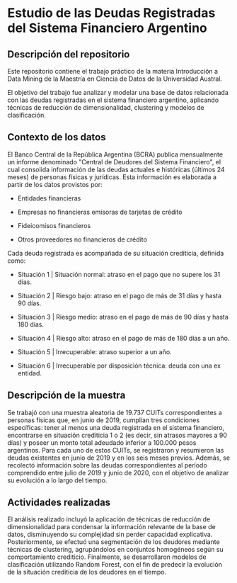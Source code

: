 # Estudio de las Deudas Registradas del Sistema Financiero Argentino

## Descripción del repositorio

Este repositorio contiene el trabajo práctico de la materia Introducción a Data Mining de la Maestría en Ciencia de Datos de la Universidad Austral.

El objetivo del trabajo fue analizar y modelar una base de datos relacionada con las deudas registradas en el sistema financiero argentino, aplicando técnicas de reducción de dimensionalidad, clustering y modelos de clasificación.

## Contexto de los datos

El Banco Central de la República Argentina (BCRA) publica mensualmente un informe denominado "Central de Deudores del Sistema Financiero", el cual consolida información de las deudas actuales e históricas (últimos 24 meses) de personas físicas y jurídicas. Esta información es elaborada a partir de los datos provistos por:

- Entidades financieras

- Empresas no financieras emisoras de tarjetas de crédito

- Fideicomisos financieros

- Otros proveedores no financieros de crédito

Cada deuda registrada es acompañada de su situación crediticia, definida como:

- Situación 1 | Situación normal: atraso en el pago que no supere los 31 días.

- Situación 2 | Riesgo bajo: atraso en el pago de más de 31 días y hasta 90 días.

- Situación 3 | Riesgo medio: atraso en el pago de más de 90 días y hasta 180 días.

- Situación 4 | Riesgo alto: atraso en el pago de más de 180 días a un año.

- Situación 5 | Irrecuperable: atraso superior a un año.

- Situación 6 | Irrecuperable por disposición técnica: deuda con una ex entidad.

## Descripción de la muestra

Se trabajó con una muestra aleatoria de 19.737 CUITs correspondientes a personas físicas que, en junio de 2019, cumplían tres condiciones específicas: tener al menos una deuda registrada en el sistema financiero, encontrarse en situación crediticia 1 o 2 (es decir, sin atrasos mayores a 90 días) y poseer un monto total adeudado inferior a 100.000 pesos argentinos. Para cada uno de estos CUITs, se registraron y resumieron las deudas existentes en junio de 2019 y en los seis meses previos. Además, se recolectó información sobre las deudas correspondientes al período comprendido entre julio de 2019 y junio de 2020, con el objetivo de analizar su evolución a lo largo del tiempo.

## Actividades realizadas

El análisis realizado incluyó la aplicación de técnicas de reducción de dimensionalidad para condensar la información relevante de la base de datos, disminuyendo su complejidad sin perder capacidad explicativa. Posteriormente, se efectuó una segmentación de los deudores mediante técnicas de clustering, agrupándolos en conjuntos homogéneos según su comportamiento crediticio. Finalmente, se desarrollaron modelos de clasificación utilizando Random Forest, con el fin de predecir la evolución de la situación crediticia de los deudores en el tiempo.
